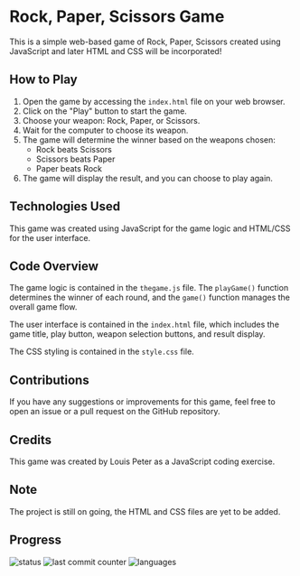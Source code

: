 # Rock, Paper, Scissors Game

This is a simple web-based game of Rock, Paper, Scissors created using JavaScript and later HTML and CSS will be incorporated!

## How to Play

1. Open the game by accessing the `index.html` file on your web browser.
2. Click on the "Play" button to start the game.
3. Choose your weapon: Rock, Paper, or Scissors.
4. Wait for the computer to choose its weapon.
5. The game will determine the winner based on the weapons chosen: 
    - Rock beats Scissors
    - Scissors beats Paper
    - Paper beats Rock
6. The game will display the result, and you can choose to play again.

## Technologies Used

This game was created using JavaScript for the game logic and HTML/CSS for the user interface.

## Code Overview

The game logic is contained in the `thegame.js` file. The `playGame()` function determines the winner of each round, and the `game()` function manages the overall game flow.

The user interface is contained in the `index.html` file, which includes the game title, play button, weapon selection buttons, and result display.

The CSS styling is contained in the `style.css` file.

## Contributions

If you have any suggestions or improvements for this game, feel free to open an issue or a pull request on the GitHub repository. 

## Credits

This game was created by Louis Peter as a JavaScript coding exercise.

## Note

The project is still on going, the HTML and CSS files are yet to be added.

## Progress

![status](https://img.shields.io/badge/status-ongoing-orange?style=flat-square)
![last commit counter](https://img.shields.io/github/last-commit//louisclarencepeter/rockpaperandscissors?style=flat-square)
![languages](https://img.shields.io/github/languages/count//louisclarencepeter/rockpaperandscissors?style=flat-square)
